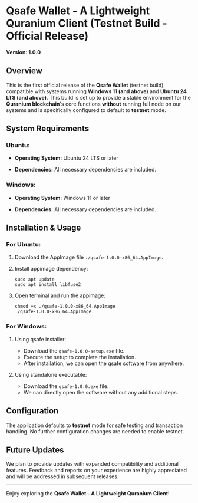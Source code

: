 # Qsafe Wallet - A Lightweight Quranium Client (Testnet Build - Official Release)

**Version: 1.0.0**

## Overview
This is the first official release of the **Qsafe Wallet** (testnet build), compatible with systems running **Windows 11 (and above)** and **Ubuntu 24 LTS (and above)**. This build is set up to provide a stable environment for the **Quranium blockchain**'s core functions **without** running full node on our systems and is specifically configured to default to **testnet** mode.

## System Requirements

### Ubuntu:
* **Operating System:** Ubuntu 24 LTS or later

* **Dependencies:** All necessary dependencies are included.

### Windows:

* **Operating System:** Windows 11 or later

* **Dependencies:** All necessary dependencies are included.

## Installation & Usage

### For Ubuntu:

1. Download the AppImage file `./qsafe-1.0.0-x86_64.AppImage`.

2. Install appimage dependency:

    ```
    sudo apt update
    sudo apt install libfuse2
    ```
3. Open terminal and run the appimage:
    ```
    chmod +x ./qsafe-1.0.0-x86_64.AppImage
    ./qsafe-1.0.0-x86_64.AppImage
    ```


### For Windows:

1. Using qsafe installer:

    * Download the `qsafe-1.0.0-setup.exe` file.
    * Execute the setup to complete the installation.
    * After installation, we can open the qsafe software from anywhere.

2. Using standalone executable:

    * Download the `qsafe-1.0.0.exe` file.
    * We can directly open the software without any additional steps.

## Configuration
The application defaults to **testnet** mode for safe testing and transaction handling. No further configuration changes are needed to enable testnet.

## Future Updates
We plan to provide updates with expanded compatibility and additional features. Feedback and reports on your experience are highly appreciated and will be addressed in subsequent releases.

----
Enjoy exploring the **Qsafe Wallet - A Lightweight Quranium Client**!
